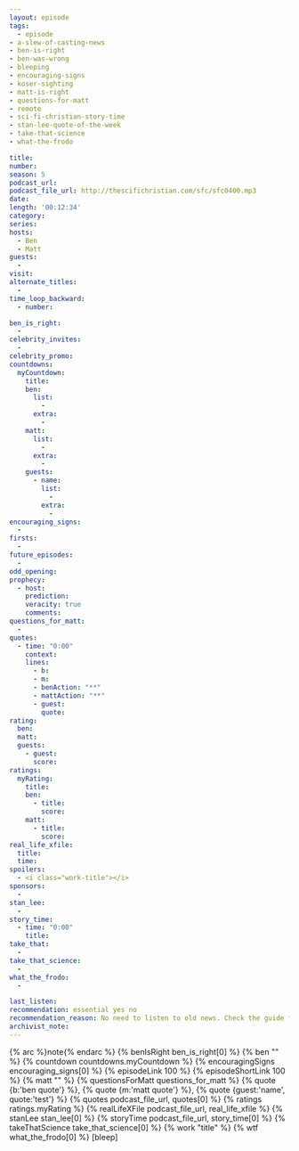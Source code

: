 ```yaml
---
layout: episode
tags:
  - episode
- a-slew-of-casting-news
- ben-is-right
- ben-was-wrong
- bleeping
- encouraging-signs
- koser-sighting
- matt-is-right
- questions-for-matt
- remote
- sci-fi-christian-story-time
- stan-lee-quote-of-the-week
- take-that-science
- what-the-frodo

title: 
number: 
season: 5
podcast_url: 
podcast_file_url: http://thescifichristian.com/sfc/sfc0400.mp3
date: 
length: '00:12:34'
category: 
series: 
hosts:
  - Ben
  - Matt
guests:
  - 
visit: 
alternate_titles:
  - 
time_loop_backward: 
  - number: 

ben_is_right:
  - 
celebrity_invites: 
  - 
celebrity_promo: 
countdowns:
  myCountdown:
    title: 
    ben:
      list:
        - 
      extra:
        - 
    matt: 
      list:
        - 
      extra:
        - 
    guests:
      - name: 
        list:
          - 
        extra:
          - 
encouraging_signs:
  - 
firsts:
  - 
future_episodes:
  - 
odd_opening: 
prophecy:
  - host:
    prediction: 
    veracity: true
    comments: 
questions_for_matt:
  - 
quotes:
  - time: "0:00"
    context: 
    lines:
      - b: 
      - m: 
      - benAction: "**"
      - mattAction: "**"
      - guest: 
        quote: 
rating:
  ben: 
  matt: 
  guests:
    - guest: 
      score: 
ratings:
  myRating:
    title: 
    ben:
      - title: 
        score: 
    matt: 
      - title: 
        score: 
real_life_xfile: 
  title: 
  time: 
spoilers: 
  - <i class="work-title"></i>
sponsors:
  - 
stan_lee:
  - 
story_time:
  - time: "0:00"
    title: 
take_that:
  - 
take_that_science:
  - 
what_the_frodo:
  - 

last_listen: 
recommendation: essential yes no
recommendation_reason: No need to listen to old news. Check the guide for what's interesting in hindsight.|Any notable feedback is included in the guide.
archivist_note: 
---
```


{% arc %}note{% endarc %}
{% benIsRight ben_is_right[0] %}
{% ben "" %}
{% countdown countdowns.myCountdown %}
{% encouragingSigns encouraging_signs[0] %}
{% episodeLink 100 %}
{% episodeShortLink 100 %}
{% matt "" %}
{% questionsForMatt questions_for_matt %}
{% quote {b:'ben quote'} %}, {% quote {m:'matt quote'} %}, {% quote {guest:'name', quote:'test'} %}
{% quotes podcast_file_url, quotes[0] %}
{% ratings ratings.myRating %}
{% realLifeXFile podcast_file_url, real_life_xfile %}
{% stanLee stan_lee[0] %}
{% storyTime podcast_file_url, story_time[0] %}
{% takeThatScience take_that_science[0] %}
{% work "title" %}
{% wtf what_the_frodo[0] %}
[bleep]